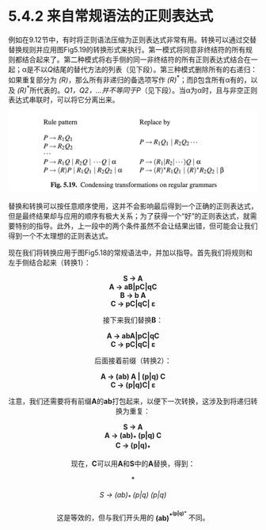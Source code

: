 # 5.4.2 来自常规语法的正则表达式

例如在9.12节中，有时将正则语法压缩为正则表达式非常有用。转换可以通过交替替换规则并应用图Fig5.19的转换形式来执行。第一模式将同意非终结符的所有规则都结合起来了。第二种模式将右手侧的同一非终结符的所有正则表达式结合在一起；α是不以*Q*结尾的替代方法的列表（见下段）。第三种模式删除所有的右递归：如果重复部分为 *(R)*，那么所有非递归的备选项写作 *(R)*<sup>\*</sup>；而β包含所有α有的，以及 *(R)*<sup>\*</sup>所代表的。*Q1，Q2，...*并不等同于*P*（见下段）。当α为α时，且与非空正则表达式串联时，可以将它分离出来。

![图1](../../img/5.4.2_1-Fig.5.19.png)

替换和转换可以按任意顺序使用，这并不会影响最后得到一个正确的正则表达式，但是最终结果却与应用的顺序有极大关系；为了获得一个“好”的正则表达式，就需要特别的指导。此外，上一段中的两个条件虽然不会让结果出错，但可能会让我们得到一个不太理想的正则表达式。

现在我们将转换应用于图Fig5.18的常规语法中，并加以指导。首先我们将规则和左手侧结合起来（转换1）：

**<center>S -> A       <center>**
**<center>A -> aB|pC|qC<center>**
**<center>B -> b A     <center>**
**<center>C -> pC|qC| ε<center>**

接下来我们替换**B**：

**<center>A -> abA|pC|qC<center>**
**<center>C -> pC|qC| ε <center>**

后面接着前缀（转换2）：

**<center>A -> (ab) A | (p|q) C<center>**
**<center>C -> (p|q)C| ε       <center>**

注意，我们还需要将有前缀**A**的**ab**打包起来，以便下一次转换，这涉及到将递归转换为重复：

**<center>S -> A                       <center>**
**<center>A -> (ab)<sub>*</sub> (p|q) C<center>**
**<center>C -> (p|q)<sub>*</sub>       <center>**

现在，**C**可以用**A**和**S**中的**A**替换，得到：

**<center>S -> (ab)<sub>*</sub> (p|q) (p|q)<sub> *</sub><center>**

这是等效的，但与我们开头用的 __(ab)<sup>\*<sup>(p|q)<sup>+<sup>__ 不同。